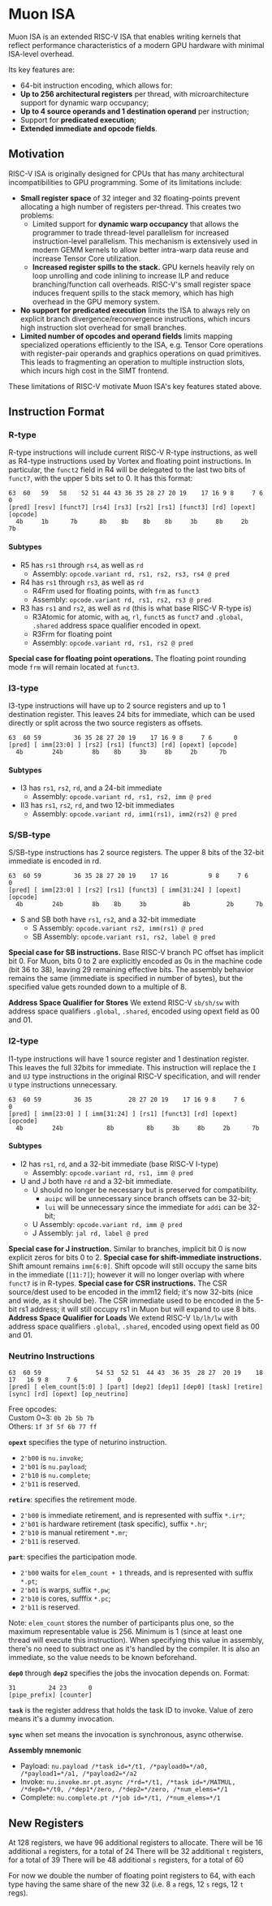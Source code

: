 Muon ISA
========

Muon ISA is an extended RISC-V ISA that enables writing kernels that
reflect performance characteristics of a modern GPU hardware with minimal
ISA-level overhead.

Its key features are:

* 64-bit instruction encoding, which allows for:
* **Up to 256 architectural registers** per thread, with microarchitecture
  support for dynamic warp occupancy;
* **Up to 4 source operands and 1 destination operand** per instruction;
* Support for **predicated execution**;
* **Extended immediate and opcode fields**.


## Motivation

RISC-V ISA is originally designed for CPUs that has many architectural
incompatibilities to GPU programming.  Some of its limitations include:

* **Small register space** of 32 integer and 32 floating-points prevent
  allocating a high number of registers per-thread.  This creates two problems:
  * Limited support for **dynamic warp occupancy** that allows the programmer
    to trade thread-level parallelism for increased instruction-level
    parallelism.  This mechanism is extensively used in modern GEMM kernels to
    allow better intra-warp data reuse and increase Tensor Core utilization.
  * **Increased register spills to the stack.**  GPU kernels heavily rely on
    loop unrolling and code inlining to increase ILP and reduce
    branching/function call overheads.  RISC-V's small register space induces
    frequent spills to the stack memory, which has high overhead in the GPU
    memory system.
* **No support for predicated execution** limits the ISA to always rely on
  explicit branch divergence/reconvergence instructions, which incurs high
  instruction slot overhead for small branches.
* **Limited number of opcodes and operand fields** limits mapping specialized
  operations efficiently to the ISA, e.g. Tensor Core operations with
  register-pair operands and graphics operations on quad primitives.  This
  leads to fragmenting an operation to multiple instruction slots, which incurs
  high cost in the SIMT frontend.

These limitations of RISC-V motivate Muon ISA's key features stated above.


## Instruction Format

### R-type
R-type instructions will include current RISC-V R-type instructions, as well as R4-type instructions used by Vortex and floating point instructions. In particular, the `funct2` field in R4 will be delegated to the last two bits of `funct7`, with the upper 5 bits set to 0. It has this format:
```
63  60   59   58    52 51 44 43 36 35 28 27 20 19    17 16 9 8     7 6      0
[pred] [resv] [funct7] [rs4] [rs3] [rs2] [rs1] [funct3] [rd] [opext] [opcode]
  4b     1b      7b      8b    8b    8b    8b     3b     8b     2b      7b
```
#### Subtypes
* R5 has `rs1` through `rs4`, as well as `rd`
	* Assembly: `opcode.variant rd, rs1, rs2, rs3, rs4 @ pred`
* R4 has `rs1` through `rs3`, as well as `rd`
	* R4Frm used for floating points, with `frm` as `funct3`
	* Assembly: `opcode.variant rd, rs1, rs2, rs3 @ pred`
* R3 has `rs1` and `rs2`, as well as `rd` (this is what base RISC-V R-type is)
	* R3Atomic for atomic, with `aq`, `rl`, `funct5` as `funct7` and `.global`, `.shared` address space qualifier encoded in opext.
	* R3Frm for floating point
	* Assembly: `opcode.variant rd, rs1, rs2 @ pred`

**Special case for floating point operations.** The floating point rounding mode `frm` will remain located at `funct3`.
### I3-type
I3-type instructions will have up to 2 source registers and up to 1 destination register. This leaves 24 bits for immediate, which can be used directly or split across the two source registers as offsets.
```
63  60 59         36 35 28 27 20 19    17 16 9 8     7 6      0
[pred] [ imm[23:0] ] [rs2] [rs1] [funct3] [rd] [opext] [opcode]
  4b        24b        8b    8b     3b     8b     2b      7b
```
#### Subtypes
* I3 has `rs1`, `rs2`, `rd`, and a 24-bit immediate
	* Assembly: `opcode.variant rd, rs1, rs2, imm @ pred` 
* II3 has `rs1`, `rs2`, `rd`, and two 12-bit immediates
	* Assembly: `opcode.variant rd, imm1(rs1), imm2(rs2) @ pred` 

### S/SB-type
S/SB-type instructions has 2 source registers. The upper 8 bits of the 32-bit immediate is encoded in rd.
```
63  60 59         36 35 28 27 20 19    17 16           9 8     7 6      0
[pred] [ imm[23:0] ] [rs2] [rs1] [funct3] [ imm[31:24] ] [opext] [opcode]
  4b        24b        8b    8b     3b          8b          2b      7b
```
* S and SB both have `rs1`, `rs2`, and a 32-bit immediate
	* S Assembly: `opcode.variant rs2, imm(rs1) @ pred`
	* SB Assembly: `opcode.variant rs1, rs2, label @ pred`

**Special case for SB instructions.** Base RISC-V branch PC offset has implicit bit 0. For Muon, bits 0 to 2 are explicitly encoded as 0s in the machine code (bit 36 to 38), leaving 29 remaining effective bits. The assembly behavior remains the same (immediate is specified in number of bytes), but the specified value gets rounded down to a multiple of 8.

**Address Space Qualifier for Stores** We extend RISC-V `sb/sh/sw` with address space qualifiers `.global`, `.shared`, encoded using opext field as 00 and 01. 

### I2-type
I1-type instructions will have 1 source register and 1 destination register. This leaves the full 32bits for immediate. This instruction will replace the `I` and `UJ` type instructions in the original RISC-V specification, and will render `U` type instructions unnecessary.
```
63  60 59         36 35          28 27 20 19    17 16 9 8     7 6      0
[pred] [ imm[23:0] ] [ imm[31:24] ] [rs1] [funct3] [rd] [opext] [opcode]
  4b        24b            8b         8b     3b     8b     2b      7b
```
#### Subtypes
* I2 has `rs1`, `rd`, and a 32-bit immediate (base RISC-V I-type)
	* Assembly: `opcode.variant rd, rs1, imm @ pred`
* U and J both have `rd` and a 32-bit immediate.
	* U should no longer be necessary but is preserved for compatibility.
		* `auipc` will be unnecessary since branch offsets can be 32-bit;
		* `lui` will be unnecessary since the immediate for `addi` can be 32-bit;
	* U Assembly: `opcode.variant rd, imm @ pred`
	* J Assembly: `jal rd, label @ pred`

**Special case for J instruction.** Similar to branches, implicit bit 0 is now explicit zeros for bits 0 to 2.
**Special case for shift-immediate instructions.** Shift amount remains `imm[6:0]`. Shift opcode will still occupy the same bits in the immediate (`[11:7]`); however it will no longer overlap with where `funct7` is in R-types. 
**Special case for CSR instructions.** The CSR source/dest used to be encoded in the imm12 field; it's now 32-bits (nice and wide, as it should be). The CSR immediate used to be encoded in the 5-bit rs1 address; it will still occupy rs1 in Muon but will expand to use 8 bits.
**Address Space Qualifier for Loads** We extend RISC-V `lb/lh/lw` with address space qualifiers `.global`, `.shared`, encoded using opext field as 00 and 01. 

### Neutrino Instructions
```
63  60 59               54 53  52 51  44 43  36 35  28 27  20 19    18   17   16 9 8     7 6           0 
[pred] [ elem_count[5:0] ] [part] [dep2] [dep1] [dep0] [task] [retire] [sync] [rd] [opext] [op_neutrino]
```

Free opcodes:  
Custom 0~3: `0b 2b 5b 7b`  
Others: `1f 3f 5f 6b 77 ff`

**`opext`** specifies the type of neturino instruction.

* `2'b00` is `nu.invoke`;
* `2'b01` is `nu.payload`;
* `2'b10` is `nu.complete`;
* `2'b11` is reserved.

**`retire`**: specifies the retirement mode.

* `2'b00` is immediate retirement, and is represented with suffix `*.ir*`;
* `2'b01` is hardware retirement (task specific), suffix `*.hr`;
* `2'b10` is manual retirement `*.mr`;
* `2'b11` is reserved.

**`part`**: specifies the participation mode.

* `2'b00` waits for `elem_count + 1` threads, and is represented with suffix `*.pt`;
* `2'b01` is warps, suffix `*.pw`;
* `2'b10` is cores, sufffix `*.pc`;
* `2'b11` is reserved.

Note: `elem_count` stores the number of participants plus one, so the maximum representable value is 256. Minimum is 1 (since at least one thread will execute this instruction). When specifying this value in assembly, there's no need to subtract one as it's handled by the compiler. It is also an immediate, so the value needs to be known beforehand.

**`dep0`** through **`dep2`** specifies the jobs the invocation depends on. Format:
```
31         24 23      0
[pipe_prefix] [counter]
```

**`task`** is the register address that holds the task ID to invoke. Value of zero means it's a dummy invocation.

**`sync`** when set means the invocation is synchronous, async otherwise.

**Assembly mnemonic**
* Payload: `nu.payload /*task id=*/t1, /*payload0=*/a0, /*payload1=*/a1, /*payload2=*/a2`
* Invoke: `nu.invoke.mr.pt.async /*rd=*/t1, /*task id=*/MATMUL, /*dep0=*/t0, /*dep1*/zero, /*dep2=*/zero, /*num_elems=*/1`
* Complete: `nu.complete.pt /*job id=*/t1, /*num_elems=*/1`

## New Registers

At 128 registers, we have 96 additional registers to allocate.
There will be 16 additional `a` registers, for a total of 24
There will be 32 additional `t` registers, for a total of 39
There will be 48 additional `s` registers, for a total of 60

For now we double the number of floating point registers to 64, with each type having the same share of the new 32 (i.e. 8 `a` regs, 12 `s` regs, 12 `t` regs).

